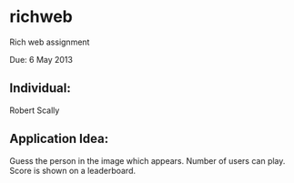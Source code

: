 richweb
=======

Rich web assignment

Due: 6 May 2013

Individual:
--------------------------------------------
Robert Scally


Application Idea:
--------------------------------------------
Guess the person in the image which appears.
Number of users can play. Score is shown on a 
leaderboard.

